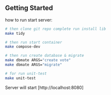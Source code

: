 ## Getting Started

how to run start server: 

```bash
# then clone git repo complete run install lib
make tidy

# then run start container 
make compose-dev 

# then run create database & migrate
make dbmate ARGS="create vote"
make dbmate ARGS="migrate"

# for run unit-test
make unit-test
```
Server will start [http://localhost:8080]
